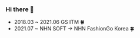### Hi there 👋

* 2018.03 ~ 2021.06 GS ITM 🍀
* 2021.07 ~        NHN SOFT -> NHN FashionGo Korea 🍀

<!--
**mike6321/mike6321** is a ✨ _special_ ✨ repository because its `README.md` (this file) appears on your GitHub profile.

Here are some ideas to get you started:

- 🔭 I’m currently working on ...
- 🌱 I’m currently learning ...
- 👯 I’m looking to collaborate on ...
- 🤔 I’m looking for help with ...
- 💬 Ask me about ...
- 📫 How to reach me: ...
- 😄 Pronouns: ...
- ⚡ Fun fact: ...
-->

<!-- ![mike6321's github stats](https://github-readme-stats.vercel.app/api?username=mike6321&show_icons=true&theme=merko) -->
